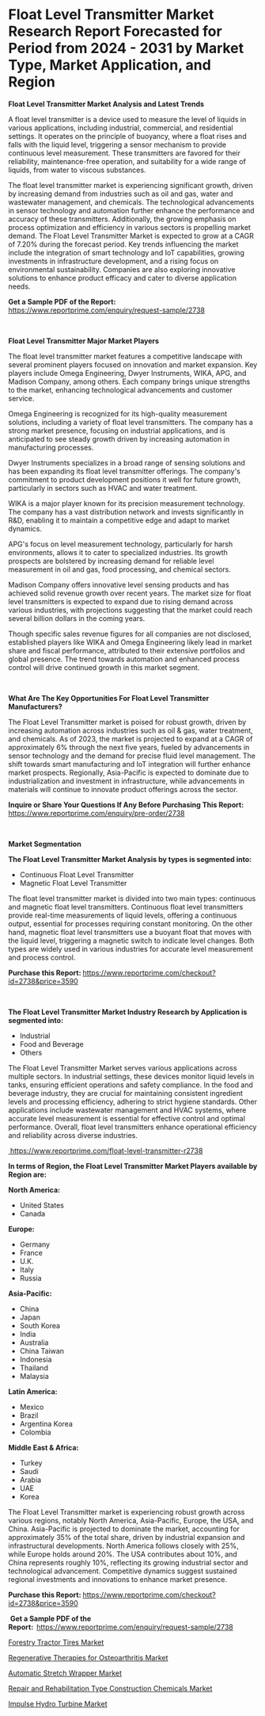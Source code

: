 <p><h1>Float Level Transmitter Market Research Report Forecasted for Period from 2024 -  2031 by Market Type, Market Application, and Region</h1></p><p><strong>Float Level Transmitter Market Analysis and Latest Trends</strong></p>
<p><p>A float level transmitter is a device used to measure the level of liquids in various applications, including industrial, commercial, and residential settings. It operates on the principle of buoyancy, where a float rises and falls with the liquid level, triggering a sensor mechanism to provide continuous level measurement. These transmitters are favored for their reliability, maintenance-free operation, and suitability for a wide range of liquids, from water to viscous substances.</p><p>The float level transmitter market is experiencing significant growth, driven by increasing demand from industries such as oil and gas, water and wastewater management, and chemicals. The technological advancements in sensor technology and automation further enhance the performance and accuracy of these transmitters. Additionally, the growing emphasis on process optimization and efficiency in various sectors is propelling market demand. The Float Level Transmitter Market is expected to grow at a CAGR of 7.20% during the forecast period. Key trends influencing the market include the integration of smart technology and IoT capabilities, growing investments in infrastructure development, and a rising focus on environmental sustainability. Companies are also exploring innovative solutions to enhance product efficacy and cater to diverse application needs.</p></p>
<p><strong>Get a Sample PDF of the Report:&nbsp;</strong> <a href="https://www.reportprime.com/enquiry/request-sample/2738">https://www.reportprime.com/enquiry/request-sample/2738</a></p>
<p>&nbsp;</p>
<p><strong>Float Level Transmitter Major Market Players</strong></p>
<p><p>The float level transmitter market features a competitive landscape with several prominent players focused on innovation and market expansion. Key players include Omega Engineering, Dwyer Instruments, WIKA, APG, and Madison Company, among others. Each company brings unique strengths to the market, enhancing technological advancements and customer service.</p><p>Omega Engineering is recognized for its high-quality measurement solutions, including a variety of float level transmitters. The company has a strong market presence, focusing on industrial applications, and is anticipated to see steady growth driven by increasing automation in manufacturing processes.</p><p>Dwyer Instruments specializes in a broad range of sensing solutions and has been expanding its float level transmitter offerings. The company's commitment to product development positions it well for future growth, particularly in sectors such as HVAC and water treatment.</p><p>WIKA is a major player known for its precision measurement technology. The company has a vast distribution network and invests significantly in R&D, enabling it to maintain a competitive edge and adapt to market dynamics.</p><p>APG's focus on level measurement technology, particularly for harsh environments, allows it to cater to specialized industries. Its growth prospects are bolstered by increasing demand for reliable level measurement in oil and gas, food processing, and chemical sectors.</p><p>Madison Company offers innovative level sensing products and has achieved solid revenue growth over recent years. The market size for float level transmitters is expected to expand due to rising demand across various industries, with projections suggesting that the market could reach several billion dollars in the coming years.</p><p>Though specific sales revenue figures for all companies are not disclosed, established players like WIKA and Omega Engineering likely lead in market share and fiscal performance, attributed to their extensive portfolios and global presence. The trend towards automation and enhanced process control will drive continued growth in this market segment.</p></p>
<p>&nbsp;</p>
<p><strong>What Are The Key Opportunities For Float Level Transmitter Manufacturers?</strong></p>
<p><p>The Float Level Transmitter market is poised for robust growth, driven by increasing automation across industries such as oil & gas, water treatment, and chemicals. As of 2023, the market is projected to expand at a CAGR of approximately 6% through the next five years, fueled by advancements in sensor technology and the demand for precise fluid level management. The shift towards smart manufacturing and IoT integration will further enhance market prospects. Regionally, Asia-Pacific is expected to dominate due to industrialization and investment in infrastructure, while advancements in materials will continue to innovate product offerings across the sector.</p></p>
<p><strong>Inquire or Share Your Questions If Any Before Purchasing This Report:</strong> <a href="https://www.reportprime.com/enquiry/pre-order/2738">https://www.reportprime.com/enquiry/pre-order/2738</a></p>
<p>&nbsp;</p>
<p><strong>Market Segmentation</strong></p>
<p><strong>The Float Level Transmitter Market Analysis by types is segmented into:</strong></p>
<p><ul><li>Continuous Float Level Transmitter</li><li>Magnetic Float Level Transmitter</li></ul></p>
<p><p>The float level transmitter market is divided into two main types: continuous and magnetic float level transmitters. Continuous float level transmitters provide real-time measurements of liquid levels, offering a continuous output, essential for processes requiring constant monitoring. On the other hand, magnetic float level transmitters use a buoyant float that moves with the liquid level, triggering a magnetic switch to indicate level changes. Both types are widely used in various industries for accurate level measurement and process control.</p></p>
<p><strong>Purchase this Report:&nbsp;</strong><a href="https://www.reportprime.com/checkout?id=2738&price=3590">https://www.reportprime.com/checkout?id=2738&price=3590</a></p>
<p>&nbsp;</p>
<p><strong>The Float Level Transmitter Market Industry Research by Application is segmented into:</strong></p>
<p><ul><li>Industrial</li><li>Food and Beverage</li><li>Others</li></ul></p>
<p><p>The Float Level Transmitter Market serves various applications across multiple sectors. In industrial settings, these devices monitor liquid levels in tanks, ensuring efficient operations and safety compliance. In the food and beverage industry, they are crucial for maintaining consistent ingredient levels and processing efficiency, adhering to strict hygiene standards. Other applications include wastewater management and HVAC systems, where accurate level measurement is essential for effective control and optimal performance. Overall, float level transmitters enhance operational efficiency and reliability across diverse industries.</p></p>
<p><a href="https://www.reportprime.com/float-level-transmitter-r2738">&nbsp;https://www.reportprime.com/float-level-transmitter-r2738</a></p>
<p><strong>In terms of Region, the Float Level Transmitter Market Players available by Region are:</strong></p>
<p>
    <p> <strong> North America: </strong>
        <ul>
            <li>United States</li>
            <li>Canada</li>
        </ul>
        </p> 
    <p> <strong> Europe: </strong>
        <ul>
            <li>Germany</li>
            <li>France</li>
            <li>U.K.</li>
            <li>Italy</li>
            <li>Russia</li>
        </ul>
        </p> 
    <p> <strong> Asia-Pacific: </strong>
        <ul>
            <li>China</li>
            <li>Japan</li>
            <li>South Korea</li>
            <li>India</li>
            <li>Australia</li>
            <li>China Taiwan</li>
            <li>Indonesia</li>
            <li>Thailand</li>
            <li>Malaysia</li>
        </ul>
        </p> 
    <p> <strong> Latin America: </strong>
        <ul>
            <li>Mexico</li>
            <li>Brazil</li>
            <li>Argentina Korea</li>
            <li>Colombia</li>
        </ul>
        </p> 
    <p> <strong> Middle East & Africa: </strong>
        <ul>
            <li>Turkey</li>
            <li>Saudi</li>
            <li>Arabia</li>
            <li>UAE</li>
            <li>Korea</li>
        </ul>
    </p>
    </p>
<p><p>The Float Level Transmitter market is experiencing robust growth across various regions, notably North America, Asia-Pacific, Europe, the USA, and China. Asia-Pacific is projected to dominate the market, accounting for approximately 35% of the total share, driven by industrial expansion and infrastructural developments. North America follows closely with 25%, while Europe holds around 20%. The USA contributes about 10%, and China represents roughly 10%, reflecting its growing industrial sector and technological advancement. Competitive dynamics suggest sustained regional investments and innovations to enhance market presence.</p></p>
<p><strong>Purchase this Report: </strong><a href="https://www.reportprime.com/checkout?id=2738&price=3590">https://www.reportprime.com/checkout?id=2738&price=3590</a></p>
<p>&nbsp;<strong>Get a Sample PDF of the Report:&nbsp;&nbsp;</strong><a href="https://www.reportprime.com/enquiry/request-sample/2738">https://www.reportprime.com/enquiry/request-sample/2738</a></p>
<p><strong></strong></p>
<p><p><a href="https://www.linkedin.com/pulse/forestry-tractor-tires-market-trends-strategic-insights-2024--oyinc?trackingId=Rp%2FnF8bVQ06LgEfPwI6Fmg%3D%3D">Forestry Tractor Tires Market</a></p><p><a href="https://issuu.com/reportprime-2/docs/regenerative-therapies-for-osteoart_71eed3a94a3cec">Regenerative Therapies for Osteoarthritis Market</a></p><p><a href="https://www.linkedin.com/pulse/automatic-stretch-wrapper-industry-forecast-market-shifts-bvp9e?trackingId=D6OFaRusRgu59hc2wjDLsA%3D%3D">Automatic Stretch Wrapper Market</a></p><p><a href="https://issuu.com/reportprime-2/docs/repair-and-rehabilitation-type-cons_9596fddb49901a">Repair and Rehabilitation Type Construction Chemicals Market</a></p><p><a href="https://www.linkedin.com/pulse/navigating-global-impulse-hydro-turbine-market-from-trends-8m1ze?trackingId=Lo1XXV0sSj%2B2hlASza9sYw%3D%3D">Impulse Hydro Turbine Market</a></p></p>